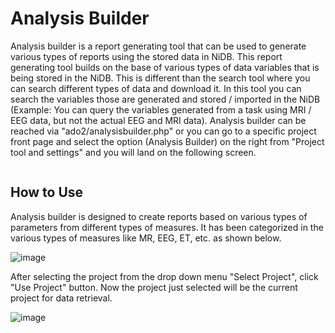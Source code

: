 # Analysis Builder
Analysis builder is a report generating tool that can be used to generate various types of reports using the stored data in NiDB. This report generating tool builds on the base of various types of data variables that is being stored in the NiDB. This is different than the search tool where you can search different types of data and download it. In this tool you can search the variables those are generated and stored / imported in the NiDB (Example: You can query the variables generated from a task using MRI / EEG data, but not the actual EEG and MRI data).
Analysis builder can be reached via "ado2/analysisbuilder.php" or you can go to a specific project front page and select the option (Analysis Builder) on the right from "Project tool and settings" and you will land on the following screen.

<!-- wp:image {"id":286,"sizeSlug":"large","linkDestination":"none"} -->
<figure class="wp-block-image size-large"><img src="http://neuroinfodb.org/wp-content/uploads/2021/10/AnalysisBuilderMain-1024x497.png" alt="" class="wp-image-286"/></figure>
<!-- /wp:image -->

## How to Use
Analysis builder is designed to create reports based on various types of parameters from different types of measures. It has been categorized in the various types of measures like MR, EEG, ET, etc. as shown below.

![image](https://user-images.githubusercontent.com/24811295/142649500-1873d092-cb31-402d-a577-44b4e7244ace.png)

After selecting the project from the drop down menu "Select Project", click "Use Project" button. Now the project  just selected will be the current project for data retrieval.

![image](https://user-images.githubusercontent.com/24811295/142650555-e23b5ea2-ce21-40a7-91c4-5580c113e85b.png)
